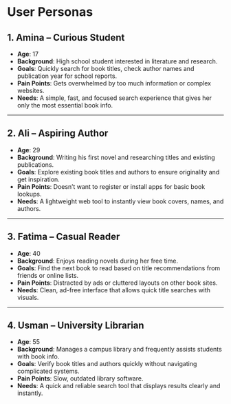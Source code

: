 # User Personas 

## 1. Amina – Curious Student
- **Age**: 17  
- **Background**: High school student interested in literature and research.  
- **Goals**: Quickly search for book titles, check author names and publication year for school reports.  
- **Pain Points**: Gets overwhelmed by too much information or complex websites.  
- **Needs**: A simple, fast, and focused search experience that gives her only the most essential book info.

---

## 2. Ali – Aspiring Author
- **Age**: 29  
- **Background**: Writing his first novel and researching titles and existing publications.  
- **Goals**: Explore existing book titles and authors to ensure originality and get inspiration.  
- **Pain Points**: Doesn’t want to register or install apps for basic book lookups.  
- **Needs**: A lightweight web tool to instantly view book covers, names, and authors.

---

## 3. Fatima – Casual Reader
- **Age**: 40  
- **Background**: Enjoys reading novels during her free time.  
- **Goals**: Find the next book to read based on title recommendations from friends or online lists.  
- **Pain Points**: Distracted by ads or cluttered layouts on other book sites.  
- **Needs**: Clean, ad-free interface that allows quick title searches with visuals.

---

## 4. Usman – University Librarian
- **Age**: 55  
- **Background**: Manages a campus library and frequently assists students with book info.  
- **Goals**: Verify book titles and authors quickly without navigating complicated systems.  
- **Pain Points**: Slow, outdated library software.  
- **Needs**: A quick and reliable search tool that displays results clearly and instantly.
